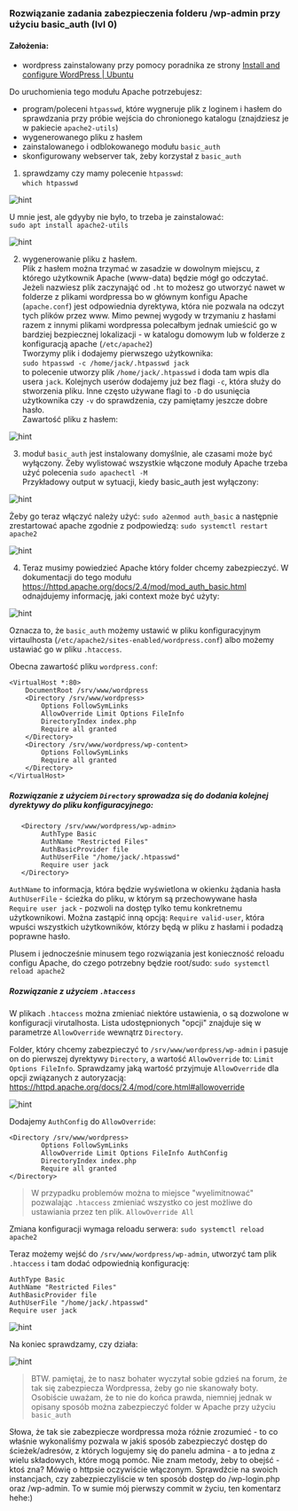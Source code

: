 ### Rozwiązanie zadania zabezpieczenia folderu /wp-admin przy użyciu basic_auth  (lvl 0)

#### Założenia:
- wordpress zainstalowany przy pomocy poradnika ze strony [Install and configure WordPress | Ubuntu](https://ubuntu.com/tutorials/install-and-configure-wordpress#1-overview)

Do uruchomienia tego modułu Apache potrzebujesz:
- program/poleceni `htpasswd`, które wygneruje plik z loginem i hasłem do sprawdzania przy próbie wejścia do chronionego 
katalogu (znajdziesz je w pakiecie `apache2-utils`)
- wygenerowanego pliku z hasłem
- zainstalowanego i odblokowanego modułu `basic_auth`
- skonfigurowany webserver tak, żeby korzystał z `basic_auth`


1) sprawdzamy czy mamy polecenie `htpasswd`:  
``which htpasswd``

![hint](../img/hint-auth-01.png)

U mnie jest, ale gdyyby nie było, to trzeba je zainstalować:   
``sudo apt install apache2-utils``

![hint](../img/hint-auth-02.png)

2) wygenerowanie pliku z hasłem.   
Plik z hasłem można trzymać w zasadzie w dowolnym miejscu, z którego użytkownik Apache (www-data) będzie mógł go odczytać.
Jeżeli nazwiesz plik zaczynająć od `.ht` to możesz go utworzyć nawet w folderze z plikami wordpressa bo w głównym 
konfigu Apache (`apache.conf`) jest odpowiednia dyrektywa, która nie pozwala na odczyt tych plików przez www. 
Mimo pewnej wygody w trzymaniu z hasłami razem z innymi plikami wordpressa polecałbym jednak umieścić go w bardziej
bezpiecznej lokalizacji - w katalogu domowym lub w folderze z konfiguracją apache (`/etc/apache2`)   
Tworzymy plik i dodajemy pierwszego użytkownika:   
``sudo htpasswd -c /home/jack/.htpasswd jack``   
to polecenie utworzy plik `/home/jack/.htpasswd` i doda tam wpis dla usera `jack`. Kolejnych userów dodajemy już bez 
flagi `-c`, która służy do stworzenia pliku. Inne często używane flagi to `-D` do usunięcia użytkownika czy `-v` 
do sprawdzenia, czy pamiętamy jeszcze dobre hasło.   
Zawartość pliku z hasłem:

![hint](../img/hint-auth-03.png)

3) moduł `basic_auth` jest instalowany domyślnie, ale czasami może być wyłączony. Żeby wylistować wszystkie włączone 
moduły Apache trzeba użyć polecenia `sudo apachectl -M`   
Przykładowy output w sytuacji, kiedy basic_auth jest wyłączony:

![hint](../img/hint-auth-04.png)

Żeby go teraz włączyć należy użyć: `sudo a2enmod auth_basic` a następnie zrestartować apache zgodnie z podpowiedzą:
`sudo systemctl restart apache2` 

![hint](../img/hint-auth-05.png)


4) Teraz musimy powiedzieć Apache który folder chcemy zabezpieczyć. W dokumentacji do tego modułu 
https://httpd.apache.org/docs/2.4/mod/mod_auth_basic.html odnajdujemy informację, jaki context może być użyty:

![hint](../img/hint-auth-06.png)

Oznacza to, że `basic_auth` możemy ustawić w pliku konfiguracyjnym virtaulhosta (`/etc/apache2/sites-enabled/wordpress.conf`)
albo możemy ustawiać go w pliku `.htaccess`. 

Obecna zawartość pliku `wordpress.conf`:
```
<VirtualHost *:80>
    DocumentRoot /srv/www/wordpress
    <Directory /srv/www/wordpress>
        Options FollowSymLinks
        AllowOverride Limit Options FileInfo
        DirectoryIndex index.php
        Require all granted
    </Directory>
    <Directory /srv/www/wordpress/wp-content>
        Options FollowSymLinks
        Require all granted
    </Directory>
</VirtualHost>
```

##### Rozwiązanie z użyciem `Directory` sprowadza się do dodania kolejnej dyrektywy do pliku konfiguracyjnego:
```
   <Directory /srv/www/wordpress/wp-admin>
    	AuthType Basic
        AuthName "Restricted Files"
        AuthBasicProvider file
        AuthUserFile "/home/jack/.htpasswd"
        Require user jack 
   </Directory>
```
`AuthName` to informacja, która będzie wyświetlona w okienku żądania hasła   
`AuthUserFile` - ścieżka do pliku, w którym są przechowywane hasła   
`Require user jack` - pozwoli na dostęp tylko temu konkretnemu użytkownikowi. Można zastąpić inną opcją: 
`Require valid-user`, która wpuści wszystkich użytkowników, którzy będą w pliku z hasłami i podadzą poprawne hasło.

Plusem i jednocześnie minusem tego rozwiązania jest konieczność reloadu configu Apache, do czego potrzebny będzie root/sudo:
``sudo systemctl reload apache2 ``


##### Rozwiązanie z użyciem `.htaccess`

W plikach `.htaccess` można zmieniać niektóre ustawienia, o są dozwolone w konfiguracji virutalhosta. Lista udostępnionych
"opcji" znajduje się w parametrze `AllowOverride` wewnątrz `Directory`. 

Folder, który chcemy zabezpieczyć to `/srv/www/wordpress/wp-admin` i pasuje on do pierwszej dyrektywy `Directory`, a 
wartość `AllowOverride` to: `Limit Options FileInfo`. Sprawdzamy jaką wartość przyjmuje `AllowOverride` dla opcji 
związanych z autoryzacją: https://httpd.apache.org/docs/2.4/mod/core.html#allowoverride

![hint](../img/hint-auth-07.png)

Dodajemy `AuthConfig` do `AllowOverride`:

```
<Directory /srv/www/wordpress>
        Options FollowSymLinks
        AllowOverride Limit Options FileInfo AuthConfig
        DirectoryIndex index.php
        Require all granted
</Directory>
```

> W przypadku problemów można to miejsce "wyelimitnować" pozwalając `.htaccess` zmieniać wszystko co jest 
możliwe do ustawiania przez ten plik. `AllowOverride All`

Zmiana konfiguracji wymaga reloadu serwera: ``sudo systemctl reload apache2``

Teraz możemy wejść do `/srv/www/wordpress/wp-admin`, utworzyć tam plik `.htaccess` i tam dodać odpowiednią konfigurację:

```
AuthType Basic
AuthName "Restricted Files"
AuthBasicProvider file
AuthUserFile "/home/jack/.htpasswd"
Require user jack 
```
![hint](../img/hint-auth-08.png)


Na koniec sprawdzamy, czy działa:

![hint](../img/hint-auth-09.png)

> BTW. pamiętaj, że to nasz bohater wyczytał sobie gdzieś na forum, że tak się zabezpiecza Wordpressa, żeby go nie
> skanowały boty. Osobiście uważam, że to nie do końca prawda, niemniej jednak w opisany sposób można zabezpieczyć 
> folder w Apache przy użyciu `basic_auth` 
> 
Słowa, że tak sie zabezpiecze wordpressa moża różnie zrozumieć - to co właśnie wykonaliśmy pozwala w jakiś sposób zabezpieczyć dostęp do ścieżek/adresów, z których logujemy się do panelu admina - a to jedna z wielu składowych, które mogą pomóc. Nie znam metody, żeby to obejść - ktoś zna? Mówię o httpsie oczywiście włączonym.
Sprawdźcie na swoich instancjach, czy zabezpieczyliście w ten sposób dostęp do /wp-login.php oraz /wp-admin. 
To w sumie mój pierwszy commit w życiu, ten komentarz hehe:)
